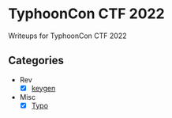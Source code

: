 # TyphoonCon CTF 2022

Writeups for TyphoonCon CTF 2022

## Categories

- Rev
   - [x] [keygen](https://ergoadams.github.io/writeups/typhooncon2022/keygen.html)

- Misc
   - [x] [Typo](https://ergoadams.github.io/writeups/typhooncon2022/typo.html)
